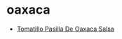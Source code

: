 # oaxaca

 * [Tomatillo Pasilla De Oaxaca Salsa](index/t/tomatillo-pasilla-de-oaxaca-salsa-394889.json)
